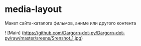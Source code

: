 # media-layout
Макет сайта-каталога фильмов, аниме или другого контента

! [Main] (https://github.com/Dargorn-dot-py/Dargorn-dot-py/raw/master/sreens/Srenshot_1.jpg)

